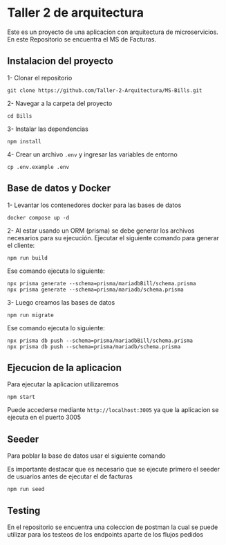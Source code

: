 # Taller 2 de arquitectura

Este es un proyecto de una aplicacion con arquitectura de microservicios. En este Repositorio se encuentra el MS de Facturas.

## Instalacion del proyecto

1- Clonar el repositorio

```
git clone https://github.com/Taller-2-Arquitectura/MS-Bills.git
```

2- Navegar a la carpeta del proyecto

```
cd Bills
```

3- Instalar las dependencias

```
npm install
```

4- Crear un archivo `.env` y ingresar las variables de entorno

```
cp .env.example .env
```

## Base de datos y Docker

1- Levantar los contenedores docker para las bases de datos

```
docker compose up -d
```

2- Al estar usando un ORM (prisma) se debe generar los archivos necesarios para su ejecución.
Ejecutar el siguiente comando para generar el cliente:

```
npm run build
```

Ese comando ejecuta lo siguiente:

```
npx prisma generate --schema=prisma/mariadbBill/schema.prisma
npx prisma generate --schema=prisma/mariadb/schema.prisma
```

3- Luego creamos las bases de datos

```
npm run migrate
```

Ese comando ejecuta lo siguiente:

```
npx prisma db push --schema=prisma/mariadbBill/schema.prisma
npx prisma db push --schema=prisma/mariadb/schema.prisma   
```

## Ejecucion de la aplicacion

Para ejecutar la aplicacion utilizaremos

```
npm start
```

Puede accederse mediante `http://localhost:3005` ya que la aplicacion se ejecuta en el puerto 3005

## Seeder

Para poblar la base de datos usar el siguiente comando

Es importante destacar que es necesario que se ejecute primero el seeder de usuarios antes de ejecutar el de facturas

```
npm run seed
```

## Testing

En el repositorio se encuentra una coleccion de postman la cual se puede utilizar para los testeos de los endpoints aparte de los flujos pedidos
